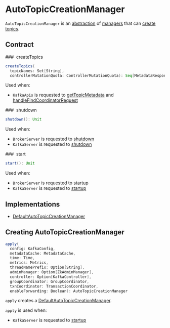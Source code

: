 # AutoTopicCreationManager

`AutoTopicCreationManager` is an [abstraction](#contract) of [managers](#implementations) that can [create topics](#createTopics).

## Contract

### <span id="createTopics"> createTopics

```scala
createTopics(
  topicNames: Set[String],
  controllerMutationQuota: ControllerMutationQuota): Seq[MetadataResponseTopic]
```

Used when:

* `KafkaApis` is requested to [getTopicMetadata](KafkaApis.md#getTopicMetadata) and [handleFindCoordinatorRequest](KafkaApis.md#handleFindCoordinatorRequest)

### <span id="shutdown"> shutdown

```scala
shutdown(): Unit
```

Used when:

* `BrokerServer` is requested to [shutdown](BrokerServer.md#shutdown)
* `KafkaServer` is requested to [shutdown](KafkaServer.md#shutdown)

### <span id="start"> start

```scala
start(): Unit
```

Used when:

* `BrokerServer` is requested to [startup](BrokerServer.md#startup)
* `KafkaServer` is requested to [startup](KafkaServer.md#startup)

## Implementations

* [DefaultAutoTopicCreationManager](DefaultAutoTopicCreationManager.md)

## <span id="apply"> Creating AutoTopicCreationManager

```scala
apply(
  config: KafkaConfig,
  metadataCache: MetadataCache,
  time: Time,
  metrics: Metrics,
  threadNamePrefix: Option[String],
  adminManager: Option[ZkAdminManager],
  controller: Option[KafkaController],
  groupCoordinator: GroupCoordinator,
  txnCoordinator: TransactionCoordinator,
  enableForwarding: Boolean): AutoTopicCreationManager
```

`apply` creates a [DefaultAutoTopicCreationManager](DefaultAutoTopicCreationManager.md).

`apply` is used when:

* `KafkaServer` is requested to [startup](KafkaServer.md#autoTopicCreationManager)
